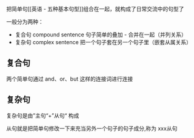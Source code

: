 把简单句[[英语 - 五种基本句型]]组合在一起，就构成了日常交流中的句型了

一般分为两种：
- 复合句 compound sentence 句子简单的叠加 - 合并在一起（并列关系）
- 复杂句 complex sentence 把一个句子套在另一个句子里（嵌套从属关系）

## 复合句
两个简单句通过 and、or、but 这样的连接词进行连接

## 复杂句
复杂句是由”主句“+”从句“ 构成

从句就是把简单句修改一下来充当另外一个句子的句子成分,称为 xxx从句
